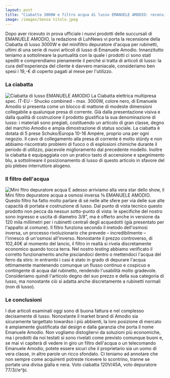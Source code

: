 ```yaml
---
layout: post
title: "Ciabatta 3000W e filtro acqua di lusso EMANUELE AMODIO: recensione"
image: /images/Senza titolo.jpeg
---
```


Dopo aver ricevuto in prova ufficiale i nuovi prodotti delle succursali di EMANUELE AMODIO, la redazione di LuhNews vi porta la recensione
della Ciabatta di lusso 3000W e del minifiltro depuratore d'acqua per rubinetti, ultimi di una serie di nuovi articoli di lusso di Emanuele
Amodio.
Innanzitutto teniamo a sottolineare la puntualità con la quale i prodotti ci sono stati spediti e comprendiamo pienamente il perché
si tratta di articoli di lusso: la cura dell'esperienza del cliente è davvero maniacale, consideriamo ben spesi i 19,-€ di coperto pagati
al mese per l'utilizzo.

### La ciabatta
![Ciabatta di lusso EMANUELE AMODIO](/images/IMG_20250306_205234314_HDR.jpg)
La Ciabatta elettrica multipresa spec. IT-EU - Shucko combined - max. 3000W, colore nero, di Emanuele Amodio si presenta come un
blocco di mattone di modeste dimensioni collegabile a qualunque presa di corrente. Già dalla presentazione visiva e dalla qualità di
costruzione il prodotto giustifica la sua denominazione di lusso: i materiali sono pregiati, costituendo un articolo di gran classe,
degno del marchio Amodio e ampia dimostrazione di status sociale. La ciabatta è dotata di 5 prese Schuko/Europa 10-16 Ampére,
proprio una per ogni negozio. Il cavo di collegamento alla presa di corrente è molto stürdy e non abbiamo riscontrato problemi di fuoco
o di esplosioni chimiche durante il periodo di utilizzo, piacevole miglioramento dal precedente modello. Inoltre la ciabatta è equipaggiata
con un pratico tasto di accensione e spegnimento blu, a sottolineare il posizionamento di lusso di questo articolo in sfavore del più
plebeo interruttore alogeno.

### Il filtro dell'acqua
![Mini fltro depuratore acqua](https://www.easybazar.it/839-thickbox_default/mini-filtro-depuratore-acqua-osmosi-inversa-38.jpg)
E adesso arriviamo alla vera star dello show, il Mini filtro depuratore acqua a osmosi inversa ⅜ EMANUELE AMODIO. Questo filtro ha fatto
molto parlare di sé nelle alte sfere per via delle sue alte capacità di portata e costruzione di lusso. Dal punto di vista tecnico questo
prodotto non pecca da nessun sotto-punto di vista: le specifiche del nostro sono ingresso e uscita di diametro 3/8", ma è offerto anche in
versione da 120 mila millimetri per i rubinetti centrali degli acquedotti (già presentato per l'appalto al comune). Il filtro funziona
secondo il metodo dell'osmosi inversa, un processo rivoluzionario che prevede – incredibilmente – l'innesco di un'osmosi all'inverso.
Nonostante il prezzo controverso, di 102,40€ al momento del lancio, il filtro in realtà si rivela discretamente economico quando tocca terra.
Nel nostro *testing* abbiamo verificato il corretto funzionamento anche pisciandoci dentro o mettendoci l'acqua del ferro da stiro: in
entrambi i casi è stato in grado di depurare l'acqua ottimamente mantenendo comunque un flusso continuo e cospicuo e contingente di acqua
dal rubinetto, rendendo l'usabilità molto gradevole. Consideriamo quindi l'articolo degno del suo prezzo e della sua categoria di lusso, ma
nonostante ciò si adatta anche discretamente a rubinetti normali (non di lusso).

### Le conclusioni
I due articoli esaminati oggi sono di buona fattura e nel complesso decisamente di lusso. Nonostante il market brand di Amodio sia
sicuramente targettato towardso i più abbienti, la loro posizione di mercato è ampiamente giustificata dal design e dalla garanzia
che porta il nome Emanuele Amodio. Non vogliamo distogliervi da soluzioni più economiche, ma i prodotti da noi testati si sono rivelati
come previsto comunque buoni e, se mai vi capiterà di vedere in giro un filtro dell'acqua o un telecomando Emanuele Amodio, potete essere
sicuri che il proprietario sia un uomo di vera classe, in altre parole un ricco sfondato. Ci teniamo ad annotare che non sempre come
acquirenti potreste ricevere lo scontrino, tranne se portate una divisa gialla e nera.
Voto ciabatta 120V/45A, voto depuratore 77/3//e^þi.
